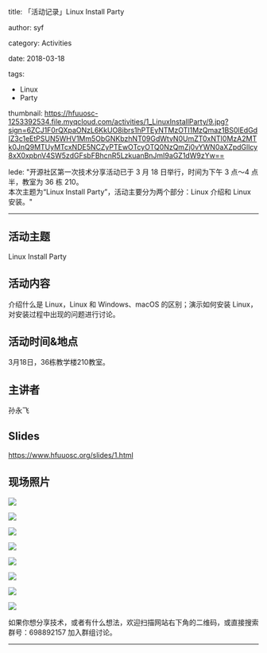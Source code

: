 title: 「活动记录」Linux Install Party

author: syf

category: Activities

date: 2018-03-18

tags: 
- Linux
- Party

thumbnail: https://hfuuosc-1253392534.file.myqcloud.com/activities/1_LinuxInstallParty/9.jpg?sign=6ZCJ1F0rQXpaONzL6KkUO8ibrs1hPTEyNTMzOTI1MzQmaz1BS0lEdGdIZ3c1eEtPSUN5WHV1Mm5ObGNKbzhNT09GdWtvN0UmZT0xNTI0MzA2MTk0JnQ9MTUyMTcxNDE5NCZyPTEwOTcyOTQ0NzQmZj0vYWN0aXZpdGllcy8xX0xpbnV4SW5zdGFsbFBhcnR5LzkuanBnJmI9aGZ1dW9zYw==

lede: "开源社区第一次技术分享活动已于 3 月 18 日举行，时间为下午 3 点～4 点半，教室为 36 栋 210。<br>本次主题为“Linux Install Party”，活动主要分为两个部分：Linux 介绍和 Linux 安装。"

---

## 活动主题

Linux Install Party

## 活动内容

介绍什么是 Linux，Linux 和 Windows、macOS 的区别；演示如何安装 Linux，对安装过程中出现的问题进行讨论。

## 活动时间&地点

3月18日，36栋教学楼210教室。

## 主讲者

孙永飞

## Slides

https://www.hfuuosc.org/slides/1.html

## 现场照片

![](https://hfuuosc-1253392534.file.myqcloud.com/activities/1_LinuxInstallParty/2.jpg?sign=5tuPMDzn50sx452dVnjVMFYOlSNhPTEyNTMzOTI1MzQmaz1BS0lEdGdIZ3c1eEtPSUN5WHV1Mm5ObGNKbzhNT09GdWtvN0UmZT0xNTI0MzA2MTk0JnQ9MTUyMTcxNDE5NCZyPTg4Njg5NzA1OCZmPS9hY3Rpdml0aWVzLzFfTGludXhJbnN0YWxsUGFydHkvMi5qcGcmYj1oZnV1b3Nj)  

![](https://hfuuosc-1253392534.file.myqcloud.com/activities/1_LinuxInstallParty/3.jpg?sign=iTbiUY8Vs61/V8gHCYyMci80hUFhPTEyNTMzOTI1MzQmaz1BS0lEdGdIZ3c1eEtPSUN5WHV1Mm5ObGNKbzhNT09GdWtvN0UmZT0xNTI0MzA2MTk0JnQ9MTUyMTcxNDE5NCZyPTE1NzE1NDEwNzEmZj0vYWN0aXZpdGllcy8xX0xpbnV4SW5zdGFsbFBhcnR5LzMuanBnJmI9aGZ1dW9zYw==)  

![](https://hfuuosc-1253392534.file.myqcloud.com/activities/1_LinuxInstallParty/4.jpg?sign=dg8l69fPD7QUNeXaX81t0fAmgpBhPTEyNTMzOTI1MzQmaz1BS0lEdGdIZ3c1eEtPSUN5WHV1Mm5ObGNKbzhNT09GdWtvN0UmZT0xNTI0MzA2MTk0JnQ9MTUyMTcxNDE5NCZyPTE5MDc0MjY0NTAmZj0vYWN0aXZpdGllcy8xX0xpbnV4SW5zdGFsbFBhcnR5LzQuanBnJmI9aGZ1dW9zYw==)  

![](https://hfuuosc-1253392534.file.myqcloud.com/activities/1_LinuxInstallParty/5.jpg?sign=TC/tRjiYMWBIYpkpqG9ZaMI0OwFhPTEyNTMzOTI1MzQmaz1BS0lEdGdIZ3c1eEtPSUN5WHV1Mm5ObGNKbzhNT09GdWtvN0UmZT0xNTI0MzA2MTk0JnQ9MTUyMTcxNDE5NCZyPTI1Mjg0Mjk4OCZmPS9hY3Rpdml0aWVzLzFfTGludXhJbnN0YWxsUGFydHkvNS5qcGcmYj1oZnV1b3Nj)  

![](https://hfuuosc-1253392534.file.myqcloud.com/activities/1_LinuxInstallParty/6.jpg?sign=b+xhHWm3JHbFOgCJFKD1YPoCQqZhPTEyNTMzOTI1MzQmaz1BS0lEdGdIZ3c1eEtPSUN5WHV1Mm5ObGNKbzhNT09GdWtvN0UmZT0xNTI0MzA2MTk0JnQ9MTUyMTcxNDE5NCZyPTM3NzI5MzUwMyZmPS9hY3Rpdml0aWVzLzFfTGludXhJbnN0YWxsUGFydHkvNi5qcGcmYj1oZnV1b3Nj)  

![](https://hfuuosc-1253392534.file.myqcloud.com/activities/1_LinuxInstallParty/7.jpg?sign=aK4S/7pHJPN/5i18JRh7wkmUFdphPTEyNTMzOTI1MzQmaz1BS0lEdGdIZ3c1eEtPSUN5WHV1Mm5ObGNKbzhNT09GdWtvN0UmZT0xNTI0MzA2MTk0JnQ9MTUyMTcxNDE5NCZyPTcyOTExMzg1MCZmPS9hY3Rpdml0aWVzLzFfTGludXhJbnN0YWxsUGFydHkvNy5qcGcmYj1oZnV1b3Nj)  

![](https://hfuuosc-1253392534.file.myqcloud.com/activities/1_LinuxInstallParty/8.jpg?sign=VIM8RLJxFrh1hgQberDFqhPolBRhPTEyNTMzOTI1MzQmaz1BS0lEdGdIZ3c1eEtPSUN5WHV1Mm5ObGNKbzhNT09GdWtvN0UmZT0xNTI0MzA2MTk0JnQ9MTUyMTcxNDE5NCZyPTEyODMwNzA0MjkmZj0vYWN0aXZpdGllcy8xX0xpbnV4SW5zdGFsbFBhcnR5LzguanBnJmI9aGZ1dW9zYw==)  

![](https://hfuuosc-1253392534.file.myqcloud.com/activities/1_LinuxInstallParty/9.jpg?sign=6ZCJ1F0rQXpaONzL6KkUO8ibrs1hPTEyNTMzOTI1MzQmaz1BS0lEdGdIZ3c1eEtPSUN5WHV1Mm5ObGNKbzhNT09GdWtvN0UmZT0xNTI0MzA2MTk0JnQ9MTUyMTcxNDE5NCZyPTEwOTcyOTQ0NzQmZj0vYWN0aXZpdGllcy8xX0xpbnV4SW5zdGFsbFBhcnR5LzkuanBnJmI9aGZ1dW9zYw==)  



如果你想分享技术，或者有什么想法，欢迎扫描网站右下角的二维码，或直接搜索群号：698892157 加入群组讨论。

---